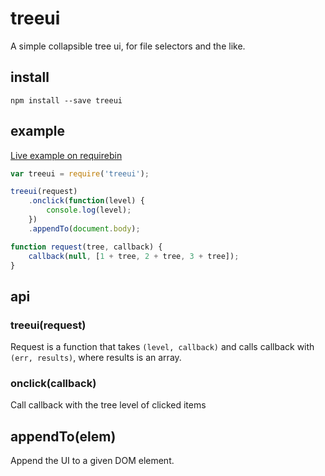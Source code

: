 # treeui

A simple collapsible tree ui, for file selectors and the like.

## install

    npm install --save treeui

## example

[Live example on requirebin](http://requirebin.com/?gist=tmcw/9842067)

```js
var treeui = require('treeui');

treeui(request)
    .onclick(function(level) {
        console.log(level);
    })
    .appendTo(document.body);

function request(tree, callback) {
    callback(null, [1 + tree, 2 + tree, 3 + tree]);
}
```

## api

### treeui(request)

Request is a function that takes `(level, callback)` and calls callback
with `(err, results)`, where results is an array.

### onclick(callback)

Call callback with the tree level of clicked items

## appendTo(elem)

Append the UI to a given DOM element.
